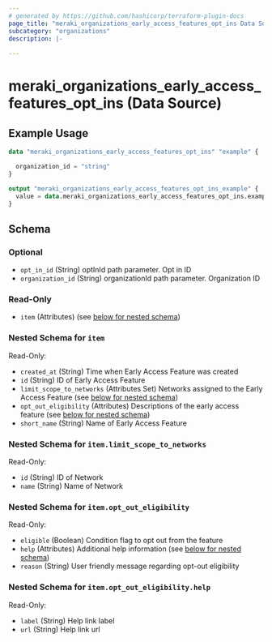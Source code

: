 ```yaml
---
# generated by https://github.com/hashicorp/terraform-plugin-docs
page_title: "meraki_organizations_early_access_features_opt_ins Data Source - terraform-provider-meraki"
subcategory: "organizations"
description: |-
  
---
```


# meraki_organizations_early_access_features_opt_ins (Data Source)



## Example Usage

```terraform
data "meraki_organizations_early_access_features_opt_ins" "example" {

  organization_id = "string"
}

output "meraki_organizations_early_access_features_opt_ins_example" {
  value = data.meraki_organizations_early_access_features_opt_ins.example.item
}
```

<!-- schema generated by tfplugindocs -->
## Schema

### Optional

- `opt_in_id` (String) optInId path parameter. Opt in ID
- `organization_id` (String) organizationId path parameter. Organization ID

### Read-Only

- `item` (Attributes) (see [below for nested schema](#nestedatt--item))

<a id="nestedatt--item"></a>
### Nested Schema for `item`

Read-Only:

- `created_at` (String) Time when Early Access Feature was created
- `id` (String) ID of Early Access Feature
- `limit_scope_to_networks` (Attributes Set) Networks assigned to the Early Access Feature (see [below for nested schema](#nestedatt--item--limit_scope_to_networks))
- `opt_out_eligibility` (Attributes) Descriptions of the early access feature (see [below for nested schema](#nestedatt--item--opt_out_eligibility))
- `short_name` (String) Name of Early Access Feature

<a id="nestedatt--item--limit_scope_to_networks"></a>
### Nested Schema for `item.limit_scope_to_networks`

Read-Only:

- `id` (String) ID of Network
- `name` (String) Name of Network


<a id="nestedatt--item--opt_out_eligibility"></a>
### Nested Schema for `item.opt_out_eligibility`

Read-Only:

- `eligible` (Boolean) Condition flag to opt out from the feature
- `help` (Attributes) Additional help information (see [below for nested schema](#nestedatt--item--opt_out_eligibility--help))
- `reason` (String) User friendly message regarding opt-out eligibility

<a id="nestedatt--item--opt_out_eligibility--help"></a>
### Nested Schema for `item.opt_out_eligibility.help`

Read-Only:

- `label` (String) Help link label
- `url` (String) Help link url
